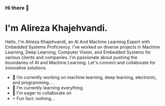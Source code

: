 ### Hi there 👋
<h1>I'm Alireza Khajehvandi.</h1>


  Hello, I'm Alireza Khajehvandi, an <span>AI</span> And
  <span>Machine Learning</span> Expert with
  <span>Embedded Systems</span> Proficiency. I've worked on diverse
  <span>projects</span> in <span>Machine Learning</span>,
  <span>Deep Learning</span>, <span>Computer Vision</span>, and
  <span>Embedded Systems</span> for various clients and companies. I'm
  passionate about pushing the boundaries of <span>AI</span> and
  <span>Machine Learning</span>. Let's connect and collaborate for
  innovative solutions.
<!--   <a href="{% url 'resume_index' %}#about">more about me.</a> -->

<!--
**Alireza-Khajehvandi/Alireza-Khajehvandi** is a ✨ _special_ ✨ repository because its `README.md` (this file) appears on your GitHub profile.
-->

- 🔭 I’m currently working on machine learning, deep learning, electronic, and programming... .
- 🌱 I’m currently learning everything
- 👯 I'm eager to collaborate on
- ⚡ Fun fact: nothing...

<!--
**Alireza-Khajehvandi/Alireza-Khajehvandi** is a ✨ _special_ ✨ repository because its `README.md` (this file) appears on your GitHub profile.

Here are some ideas to get you started:

- 🔭 I’m currently working on ...
- 🌱 I’m currently learning ...
- 👯 I’m looking to collaborate on ...
- 🤔 I’m looking for help with ...
- 💬 Ask me about ...
- 📫 How to reach me: ...
- 😄 Pronouns: ...
- ⚡ Fun fact: ...
-->
